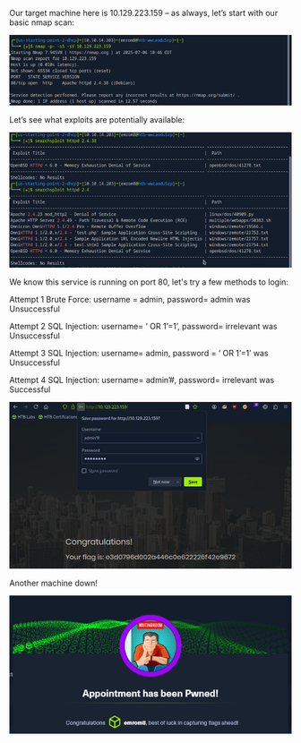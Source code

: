 Our target machine here is 10.129.223.159 – as always, let’s start with our basic nmap scan:

<img src=Images/Appointment1.png>

Let’s see what exploits are potentially available:

<img src=Images/Appointment2.png>

We know this service is running on port 80, let's try a few methods to login:

Attempt 1 Brute Force: username = admin, password= admin was Unsuccessful 

Attempt 2 SQL Injection: username= ‘ OR 1’=1’, password= irrelevant was Unsuccessful 

Attempt 3 SQL Injection: username= admin, password = ‘ OR 1’=1’ was Unsuccessful 

Attempt 4 SQL Injection: username= admin’#, password= irrelevant was Successful


<img src=Images/Appointment3.png>

Another machine down!

<img src=Images/Appointment4.png>
